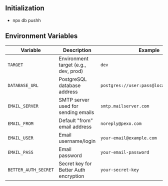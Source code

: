 ## Initialization

- npx db pushh

## Environment Variables

| Variable             | Description                           | Example                                  |
| -------------------- | ------------------------------------- | ---------------------------------------- |
| `TARGET`             | Environment target (e.g., dev, prod)  | `dev`                                    |
| `DATABASE_URL`       | PostgreSQL database address           | `postgres://user:pass@localhost:5432/db` |
| `EMAIL_SERVER`       | SMTP server used for sending emails   | `smtp.mailserver.com`                    |
| `EMAIL_FROM`         | Default "from" email address          | `noreply@pexo.com`                       |
| `EMAIL_USER`         | Email username/login                  | `your-email@example.com`                 |
| `EMAIL_PASS`         | Email password                        | `your-email-password`                    |
| `BETTER_AUTH_SECRET` | Secret key for Better Auth encryption | `your-secret-key`                        |
